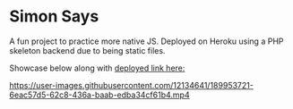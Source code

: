 # Simon Says

A fun project to practice more native JS. Deployed on Heroku using a PHP skeleton backend due to being static files.

Showcase below along with [deployed link here:](https://simon-says-native.herokuapp.com/)

https://user-images.githubusercontent.com/12134641/189953721-6eac57d5-62c8-436a-baab-edba34cf61b4.mp4

